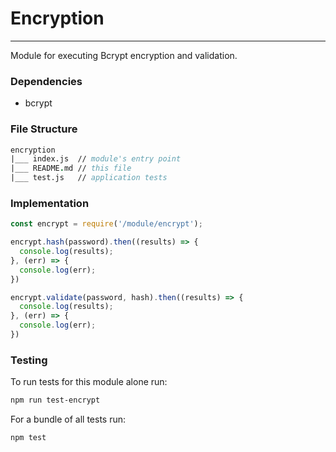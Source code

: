 # Encryption
---
Module for executing Bcrypt encryption and validation.

### Dependencies
* bcrypt

### File Structure
```fs
encryption
|___ index.js  // module's entry point
|___ README.md // this file
|___ test.js   // application tests
```

### Implementation
```js
const encrypt = require('/module/encrypt');

encrypt.hash(password).then((results) => {
  console.log(results);
}, (err) => {
  console.log(err);
})

encrypt.validate(password, hash).then((results) => {
  console.log(results);
}, (err) => {
  console.log(err);
})
```

### Testing
To run tests for this module alone run:
```sh
npm run test-encrypt
```

For a bundle of all tests run:
```sh
npm test
```
